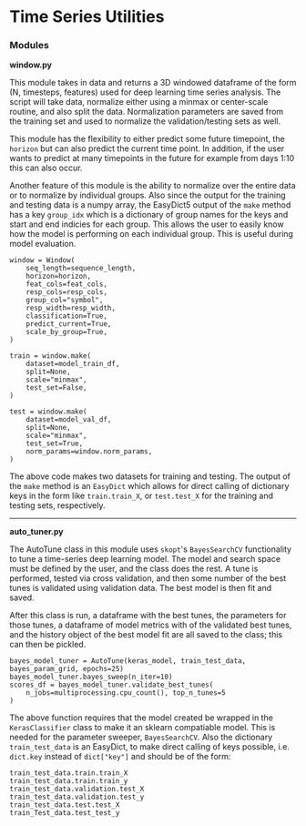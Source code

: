 # Time Series Utilities

### Modules
**window.py**

This module takes in data and returns a 3D windowed dataframe of the form (N, timesteps, features) 
used for deep learning time series analysis. The script will take data, normalize either using a minmax
or center-scale routine, and also split the data. Normalization parameters are saved from the training set
and used to normalize the validation/testing sets as well. 

This module has the flexibility to either predict some future timepoint, the `horizon` but can also predict the current time
point. In addition, if the user wants to predict at many timepoints in the future for example from days 1:10 this 
can also occur.

Another feature of this module is the ability to normalize over the entire data or to normalize by individual groups. 
Also since the output for the training and testing data is a numpy array, the EasyDict5 output of the 
`make` method has a key `group_idx` which is a dictionary of group names for the keys and start and end 
indicies for each group. This allows the user to easily know how the model is performing on each individual group. 
This is useful during model evaluation. 

```
window = Window(
    seq_length=sequence_length,
    horizon=horizon,
    feat_cols=feat_cols,
    resp_cols=resp_cols,
    group_col="symbol",
    resp_width=resp_width,
    classification=True,
    predict_current=True,
    scale_by_group=True, 
)

train = window.make(
    dataset=model_train_df,
    split=None,
    scale="minmax",
    test_set=False,
)

test = window.make(
    dataset=model_val_df,
    split=None,
    scale="minmax",
    test_set=True,
    norm_params=window.norm_params,
)
```

The above code makes two datasets for training and testing. The output of the `make` method is an `EasyDict` 
which allows for direct calling of dictionary keys in the form like `train.train_X`, or `test.test_X` for the training and testing
sets, respectively.

---
**auto_tuner.py**

The AutoTune class in this module uses `skopt`'s `BayesSearchCV` functionality to tune a time-series 
deep learning model. The model and search space must be defined by the user, and the class does the rest.
A tune is performed, tested via cross validation, and then some number of the best tunes is validated
using validation data. The best model is then fit and saved. 

After this class is run, a dataframe with the best tunes, the parameters for those tunes,
a dataframe of model metrics with of the validated best tunes, and the history object of the best
model fit are all saved to the class; this can then be pickled. 

```
bayes_model_tuner = AutoTune(keras_model, train_test_data, bayes_param_grid, epochs=25)
bayes_model_tuner.bayes_sweep(n_iter=10)
scores_df = bayes_model_tuner.validate_best_tunes(
    n_jobs=multiprocessing.cpu_count(), top_n_tunes=5
)
```

The above function requires that the model created be wrapped in the `KerasClassifier` class
to make it an sklearn compatiable model. This is needed for the parameter sweeper, `BayesSearchCV`.
Also the dictionary `train_test_data` is an EasyDict, to make direct calling of keys possible, i.e.
`dict.key` instead of `dict["key"]` and should be of the form:
```
train_test_data.train.train_X
train_test_data.train.train_y
train_test_data.validation.test_X
train_test_data.validation.test_y
train_test_data.test.test_X
train_Test_data.test_test_y
```
